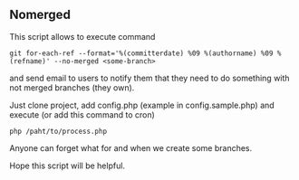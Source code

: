 Nomerged
--------
This script allows to execute command
```
git for-each-ref --format='%(committerdate) %09 %(authorname) %09 %(refname)' --no-merged <some-branch>
```
and send email to users to notify them that they need to do something with not merged branches (they own).

Just clone project, add config.php (example in config.sample.php) and execute (or add this command to cron)
```
php /paht/to/process.php
```
Anyone can forget what for and when we create some branches.

Hope this script will be helpful.
